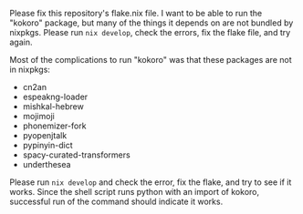 Please fix this repository's flake.nix file. I want to be able to run the "kokoro" package, but many of the things it depends on are not bundled by nixpkgs. Please run `nix develop`, check the errors, fix the flake file, and try again.

Most of the complications to run "kokoro" was that these packages are not in nixpkgs:
- cn2an
- espeakng-loader
- mishkal-hebrew
- mojimoji
- phonemizer-fork
- pyopenjtalk
- pypinyin-dict
- spacy-curated-transformers
- underthesea

Please run `nix develop` and check the error, fix the flake, and try to see if it works. Since the shell script runs python with an import of kokoro, successful run of the command should indicate it works.